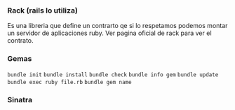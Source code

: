 ### Rack (rails lo utiliza)
Es una libreria que define un contrarto qe si lo respetamos podemos montar un servidor de aplicaciones ruby. 
Ver pagina oficial de rack para ver el contrato.


### Gemas
`bundle init`
`bundle install`
`bundle check`
`bundle info gem`
`bundle update`
`bundle exec ruby file.rb`
`bundle gem name`

### Sinatra

